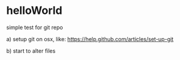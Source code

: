 helloWorld
==========

simple test for git repo

a) setup git on osx, like: 
https://help.github.com/articles/set-up-git

b) start to alter files

